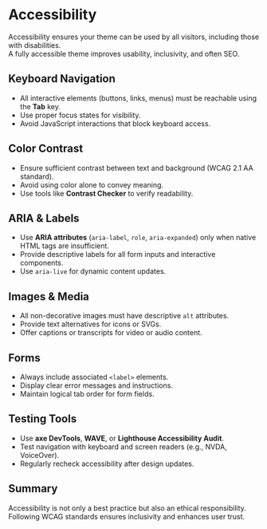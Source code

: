 # Accessibility

Accessibility ensures your theme can be used by all visitors, including those with disabilities.  
A fully accessible theme improves usability, inclusivity, and often SEO.

## Keyboard Navigation

- All interactive elements (buttons, links, menus) must be reachable using the **Tab** key.  
- Use proper focus states for visibility.  
- Avoid JavaScript interactions that block keyboard access.

## Color Contrast

- Ensure sufficient contrast between text and background (WCAG 2.1 AA standard).  
- Avoid using color alone to convey meaning.  
- Use tools like **Contrast Checker** to verify readability.

## ARIA & Labels

- Use **ARIA attributes** (`aria-label`, `role`, `aria-expanded`) only when native HTML tags are insufficient.  
- Provide descriptive labels for all form inputs and interactive components.  
- Use `aria-live` for dynamic content updates.

## Images & Media

- All non-decorative images must have descriptive `alt` attributes.  
- Provide text alternatives for icons or SVGs.  
- Offer captions or transcripts for video or audio content.

## Forms

- Always include associated `<label>` elements.  
- Display clear error messages and instructions.  
- Maintain logical tab order for form fields.

## Testing Tools

- Use **axe DevTools**, **WAVE**, or **Lighthouse Accessibility Audit**.  
- Test navigation with keyboard and screen readers (e.g., NVDA, VoiceOver).  
- Regularly recheck accessibility after design updates.

## Summary

Accessibility is not only a best practice but also an ethical responsibility.  
Following WCAG standards ensures inclusivity and enhances user trust.
